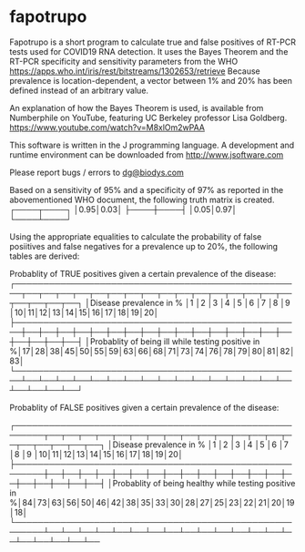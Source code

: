 # fapotrupo
Fapotrupo is a short program to calculate true and false positives of RT-PCR tests used for COVID19 RNA detection. It uses the Bayes Theorem and the RT-PCR specificity and sensitivity parameters from the WHO https://apps.who.int/iris/rest/bitstreams/1302653/retrieve Because prevalence is location-dependent, a vector between 1% and 20% has been defined instead of an arbitrary value.

An explanation of how the Bayes Theorem is used, is available from Numberphile on YouTube, featuring UC Berkeley professor Lisa Goldberg. https://www.youtube.com/watch?v=M8xlOm2wPAA 

This software is written in the J programming language. A development and runtime environment can be downloaded from http://www.jsoftware.com 

Please report bugs / errors to dg@biodys.com

Based on a sensitivity of 95% and a specificity of 97% as reported in the abovementioned WHO document, the following truth matrix is created. 
┌────┬────┐
│0.95│0.03│
├────┼────┤
│0.05│0.97│
└────┴────┘

Using the appropriate equalities to calculate the probability of false posiitives and false negatives for a prevalence up to 20%, the following tables are derived:

Probablity of TRUE positives given a certain prevalence of the disease:
┌───────────────────────────────────────────────────┬──┬──┬──┬──┬──┬──┬──┬──┬──┬──┬──┬──┬──┬──┬──┬──┬──┬──┬──┬──┐
│Disease prevalence in %                            │1 │2 │3 │4 │5 │6 │7 │8 │9 │10│11│12│13│14│15│16│17│18│19│20│
├───────────────────────────────────────────────────┼──┼──┼──┼──┼──┼──┼──┼──┼──┼──┼──┼──┼──┼──┼──┼──┼──┼──┼──┼──┤
│Probablity of being ill while testing positive in %│17│28│38│45│50│55│59│63│66│68│71│73│74│76│78│79│80│81│82│83│
└───────────────────────────────────────────────────┴──┴──┴──┴──┴──┴──┴──┴──┴──┴──┴──┴──┴──┴──┴──┴──┴──┴──┴──┴──┘

Probablity of FALSE positives given a certain prevalence of the disease:

┌───────────────────────────────────────────────────────┬──┬──┬──┬──┬──┬──┬──┬──┬──┬──┬──┬──┬──┬──┬──┬──┬──┬──┬──┬──┐
│Disease prevalence in %                                │1 │2 │3 │4 │5 │6 │7 │8 │9 │10│11│12│13│14│15│16│17│18│19│20│
├───────────────────────────────────────────────────────┼──┼──┼──┼──┼──┼──┼──┼──┼──┼──┼──┼──┼──┼──┼──┼──┼──┼──┼──┼──┤
│Probablity of being healthy while testing positive in %│84│73│63│56│50│46│42│38│35│33│30│28│27│25│23│22│21│20│19│18│
└───────────────────────────────────────────────────────┴──┴──┴──┴──┴──┴──┴──┴──┴──┴──┴──┴──┴──┴──┴──┴──┴──┴──┴──┴──
